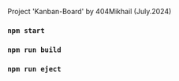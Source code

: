 Project 'Kanban-Board' by 404Mikhail (July.2024)

### `npm start`

### `npm run build`

### `npm run eject`
